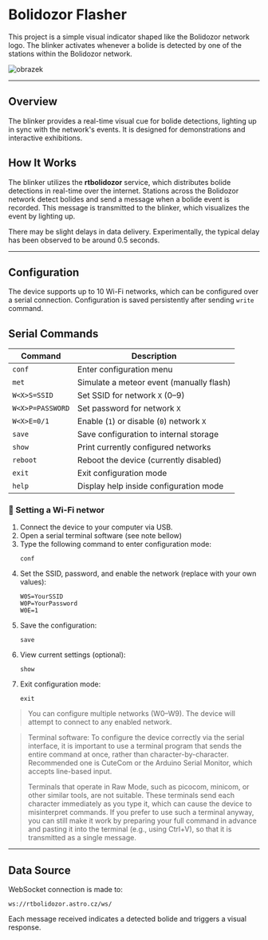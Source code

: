 # Bolidozor Flasher

This project is a simple visual indicator shaped like the Bolidozor network logo. The blinker activates whenever a bolide is detected by one of the stations within the Bolidozor network.

![obrazek](https://github.com/user-attachments/assets/56ce7f6a-ac22-4e70-a62d-664da8a0c2ee)

---

## Overview

The blinker provides a real-time visual cue for bolide detections, lighting up in sync with the network's events. It is designed for demonstrations and interactive exhibitions.

## How It Works

The blinker utilizes the **rtbolidozor** service, which distributes bolide detections in real-time over the internet. Stations across the Bolidozor network detect bolides and send a message when a bolide event is recorded. This message is transmitted to the blinker, which visualizes the event by lighting up.

There may be slight delays in data delivery. Experimentally, the typical delay has been observed to be around 0.5 seconds.

---

## Configuration

The device supports up to 10 Wi-Fi networks, which can be configured over a serial connection. Configuration is saved persistently after sending `write` command. 

## Serial Commands

| Command              | Description                                      |
|----------------------|--------------------------------------------------|
| `conf`               | Enter configuration menu                         |
| `met`                | Simulate a meteor event (manually flash)         |
| `W<X>S=SSID`         | Set SSID for network `X` (0–9)                   |
| `W<X>P=PASSWORD`     | Set password for network `X`                     |
| `W<X>E=0/1`          | Enable (`1`) or disable (`0`) network `X`        |
| `save`               | Save configuration to internal storage           |
| `show`               | Print currently configured networks              |
| `reboot`             | Reboot the device (currently disabled)           |
| `exit`               | Exit configuration mode                          |
| `help`               | Display help inside configuration mode           |


### 📡 Setting a Wi-Fi networ

1. Connect the device to your computer via USB.
2. Open a serial terminal software (see note bellow)
3. Type the following command to enter configuration mode:
   ```
   conf
   ```
4. Set the SSID, password, and enable the network (replace with your own values):
   ```
   W0S=YourSSID
   W0P=YourPassword
   W0E=1
   ```
5. Save the configuration:
   ```
   save
   ```
6. View current settings (optional):
   ```
   show
   ```
7. Exit configuration mode:
   ```
   exit
   ```

> You can configure multiple networks (W0–W9). The device will attempt to connect to any enabled network.

> Terminal software: To configure the device correctly via the serial interface, it is important to use a terminal program that sends the entire command at once, rather than character-by-character. Recommended one is CuteCom  or the Arduino Serial Monitor, which accepts line-based input.
> 
> Terminals that operate in Raw Mode, such as picocom, minicom, or other similar tools, are not suitable. These terminals send each character immediately as you type it, which can cause the device to misinterpret commands. If you prefer to use such a terminal anyway, you can still make it work by preparing your full command in advance and pasting it into the terminal (e.g., using Ctrl+V), so that it is transmitted as a single message.


---


## Data Source

WebSocket connection is made to:

```
ws://rtbolidozor.astro.cz/ws/
```

Each message received indicates a detected bolide and triggers a visual response.

